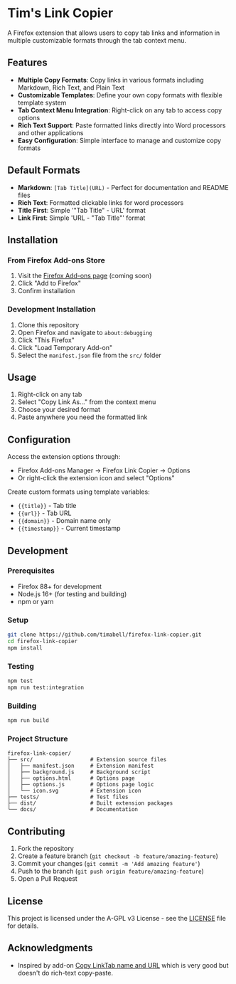 # Tim's Link Copier

A Firefox extension that allows users to copy tab links and information in multiple customizable formats through the tab context menu.

## Features

- **Multiple Copy Formats**: Copy links in various formats including Markdown, Rich Text, and Plain Text
- **Customizable Templates**: Define your own copy formats with flexible template system
- **Tab Context Menu Integration**: Right-click on any tab to access copy options
- **Rich Text Support**: Paste formatted links directly into Word processors and other applications
- **Easy Configuration**: Simple interface to manage and customize copy formats

## Default Formats

- **Markdown**: `[Tab Title](URL)` - Perfect for documentation and README files
- **Rich Text**: Formatted clickable links for word processors
- **Title First**: Simple '"Tab Title" - URL' format
- **Link First**: Simple 'URL - "Tab Title"' format

## Installation

### From Firefox Add-ons Store
1. Visit the [Firefox Add-ons page](https://addons.mozilla.org) (coming soon)
2. Click "Add to Firefox"
3. Confirm installation

### Development Installation
1. Clone this repository
2. Open Firefox and navigate to `about:debugging`
3. Click "This Firefox"
4. Click "Load Temporary Add-on"
5. Select the `manifest.json` file from the `src/` folder

## Usage

1. Right-click on any tab
2. Select "Copy Link As..." from the context menu
3. Choose your desired format
4. Paste anywhere you need the formatted link

## Configuration

Access the extension options through:
- Firefox Add-ons Manager → Firefox Link Copier → Options
- Or right-click the extension icon and select "Options"

Create custom formats using template variables:
- `{{title}}` - Tab title
- `{{url}}` - Tab URL
- `{{domain}}` - Domain name only
- `{{timestamp}}` - Current timestamp

## Development

### Prerequisites
- Firefox 88+ for development
- Node.js 16+ (for testing and building)
- npm or yarn

### Setup
```bash
git clone https://github.com/timabell/firefox-link-copier.git
cd firefox-link-copier
npm install
```

### Testing
```bash
npm test
npm run test:integration
```

### Building
```bash
npm run build
```

### Project Structure
```
firefox-link-copier/
├── src/                  # Extension source files
│   ├── manifest.json     # Extension manifest
│   ├── background.js     # Background script
│   ├── options.html      # Options page
│   ├── options.js        # Options page logic
│   └── icon.svg          # Extension icon
├── tests/                # Test files
├── dist/                 # Built extension packages
└── docs/                 # Documentation
```

## Contributing

1. Fork the repository
2. Create a feature branch (`git checkout -b feature/amazing-feature`)
3. Commit your changes (`git commit -m 'Add amazing feature'`)
4. Push to the branch (`git push origin feature/amazing-feature`)
5. Open a Pull Request

## License

This project is licensed under the A-GPL v3 License - see the [LICENSE](LICENSE) file for details.

## Acknowledgments

- Inspired by add-on [Copy LinkTab name and URL](https://addons.mozilla.org/en-GB/firefox/addon/copy-linktab-name-and-url/) which is very good but doesn't do rich-text copy-paste.
